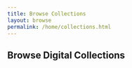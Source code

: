 ```yaml
---
title: Browse Collections
layout: browse
permalink: /home/collections.html
---
```


## Browse Digital Collections
